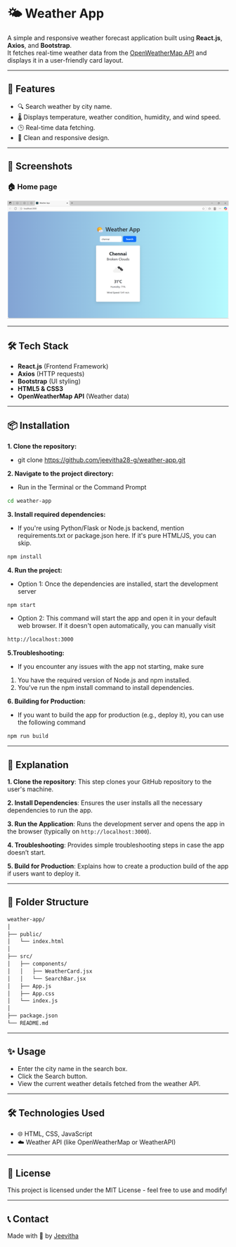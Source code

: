 # 🌤️ Weather App

A simple and responsive weather forecast application built using **React.js**, **Axios**, and **Bootstrap**.  
It fetches real-time weather data from the [OpenWeatherMap API](https://openweathermap.org/api) and displays it in a user-friendly card layout.

---

## 🚀 Features
- 🔍 Search weather by city name.
- 🌡️ Displays temperature, weather condition, humidity, and wind speed.
- 🕒 Real-time data fetching.
- 🎨 Clean and responsive design.

---

## 📸 Screenshots

### 🏠 Home page
![Home page](./screenshots/home-page.png)

---

## 🛠️ Tech Stack
- **React.js** (Frontend Framework)
- **Axios** (HTTP requests)
- **Bootstrap** (UI styling)
- **HTML5 & CSS3**
- **OpenWeatherMap API** (Weather data)

---

## 📦 Installation
**1. Clone the repository:**
- git clone https://github.com/jeevitha28-g/weather-app.git

**2. Navigate to the project directory:**
- Run in the Terminal or the Command Prompt
```bash  
cd weather-app
```

**3. Install required dependencies:**
- If you're using Python/Flask or Node.js backend, mention requirements.txt or package.json here. If it's pure HTML/JS, you can skip.
```bash
npm install
```

**4. Run the project:**
- Option 1: Once the dependencies are installed, start the development server
```bash
npm start
```

- Option 2: This command will start the app and open it in your default web browser. If it doesn't open automatically, you can manually visit
```bash
http://localhost:3000
```

**5.Troubleshooting:**
- If you encounter any issues with the app not starting, make sure
1. You have the required version of Node.js and npm installed.
2. You’ve run the npm install command to install dependencies.

**6. Building for Production:**
- If you want to build the app for production (e.g., deploy it), you can use the following command
```bash
npm run build
```

---

## 📝 Explanation
**1. Clone the repository**: This step clones your GitHub repository to the user's machine.

**2. Install Dependencies**: Ensures the user installs all the necessary dependencies to run the app.

**3. Run the Application**: Runs the development server and opens the app in the browser (typically on `http://localhost:3000`).

**4. Troubleshooting**: Provides simple troubleshooting steps in case the app doesn’t start.

**5. Build for Production**: Explains how to create a production build of the app if users want to deploy it.

---

## 📁 Folder Structure
```bash
weather-app/
│
├── public/
│   └── index.html
│
├── src/
│   ├── components/
│   │   ├── WeatherCard.jsx
│   │   └── SearchBar.jsx
│   ├── App.js
│   ├── App.css
│   └── index.js
│
├── package.json
└── README.md
```

---

## ✨ Usage
- Enter the city name in the search box.
- Click the Search button.
- View the current weather details fetched from the weather API.

---

## 🛠️ Technologies Used
- 🌐 HTML, CSS, JavaScript
- ☁️ Weather API (like OpenWeatherMap or WeatherAPI)

---

## 📄 License
This project is licensed under the MIT License - feel free to use and modify!

---

## 📞 Contact
Made with 💙 by [Jeevitha](https://github.com/jeevitha28-g)
